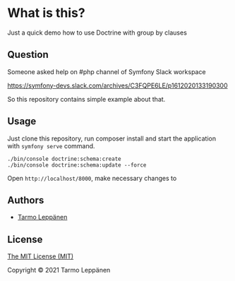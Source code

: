 # What is this?

Just a quick demo how to use Doctrine with group by clauses

## Question

Someone asked help on #php channel of Symfony Slack workspace

https://symfony-devs.slack.com/archives/C3FQPE6LE/p1612020133190300

So this repository contains simple example about that.

## Usage

Just clone this repository, run composer install and start the application with
`symfony serve` command.

```
./bin/console doctrine:schema:create
./bin/console doctrine:schema:update --force
```

Open `http://localhost/8000`, make necessary changes to 

## Authors

* [Tarmo Leppänen](https://github.com/tarlepp)

## License

[The MIT License (MIT)](LICENSE)

Copyright © 2021 Tarmo Leppänen
